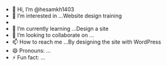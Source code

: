 - 👋 Hi, I’m @hesamkh1403
- 👀 I’m interested in ...Website design training
- 
- 🌱 I’m currently learning ...Design a site
- 💞️ I’m looking to collaborate on ...
- 📫 How to reach me ...By designing the site with WordPress
- 😄 Pronouns: ...
- ⚡ Fun fact: ...

<!---
hesamkh1403/hesamkh1403 is a ✨ special ✨ repository because its `README.md` (this file) appears on your GitHub profile.
You can click the Preview link to take a look at your changes.
--->
